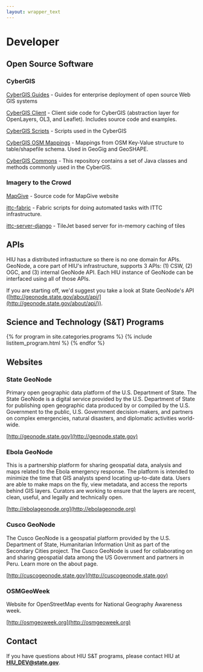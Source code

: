 ```yaml
---
layout: wrapper_text
---
```


# Developer

## Open Source Software

### CyberGIS

[CyberGIS Guides](https://github.com/state-hiu/cybergis-guides) - Guides for enterprise deployment of open source Web GIS systems

[CyberGIS Client](https://github.com/state-hiu/cybergis-client) - Client side code for CyberGIS (abstraction layer for OpenLayers, OL3, and Leaflet). Includes source code and examples.

[CyberGIS Scripts](https://github.com/state-hiu/cybergis-scripts) - Scripts used in the CyberGIS

[CyberGIS OSM Mappings](https://github.com/state-hiu/cybergis-osm-mappings) - Mappings from OSM Key-Value structure to table/shapefile schema. Used in GeoGig and GeoSHAPE.

[CyberGIS Commons](https://github.com/state-hiu/cybergis-osm-mappings) - This repository contains a set of Java classes and methods commonly used in the CyberGIS.

### Imagery to the Crowd

[MapGive](https://github.com/state-hiu/Mapgive) - Source code for MapGive website

[ittc-fabric](https://github.com/state-hiu/ittc-fabric) - Fabric scripts for doing automated tasks with ITTC infrastructure.

[ittc-server-django](https://github.com/state-hiu/ittc-server-django) - TileJet based server for in-memory caching of tiles

## APIs

HIU has a distributed infrastucture so there is no one domain for APIs.  GeoNode, a core part of HIU's infrastructure, supports 3 APIs: (1) CSW, (2) OGC, and (3) internal GeoNode API.  Each HIU instance of GeoNode can be interfaced using all of those APIs.

If you are starting off, we'd suggest you take a look at State GeoNode's API ([http://geonode.state.gov/about/api/](http://geonode.state.gov/about/api/)).

## Science and Technology (S&T) Programs

{% for program in site.categories.programs %}
  {% include listitem_program.html %}
{% endfor %}

## Websites

### State GeoNode

Primary open geographic data platform of the U.S. Department of State. The State GeoNode is a digital service provided by the U.S. Department of State for publishing open geographic data produced by or compiled by the U.S. Government to the public, U.S. Government decision-makers, and partners on complex emergencies, natural disasters, and diplomatic activities world-wide.

[http://geonode.state.gov](http://geonode.state.gov)

### Ebola GeoNode

This is a partnership platform for sharing geospatial data, analysis and maps related to the Ebola emergency response. The platform is intended to minimize the time that GIS analysts spend locating up-to-date data. Users are able to make maps on the fly, view metadata, and access the reports behind GIS layers. Curators are working to ensure that the layers are recent, clean, useful, and legally and technically open.

[http://ebolageonode.org](http://ebolageonode.org)

### Cusco GeoNode

The Cusco GeoNode is a geospatial platform provided by the U.S. Department of State, Humanitarian Information Unit as part of the Secondary Cities project. The Cusco GeoNode is used for collaborating on and sharing geospatial data among the US Government and partners in Peru. Learn more on the about page.

[http://cuscogeonode.state.gov](http://cuscogeonode.state.gov)

### OSMGeoWeek

Website for OpenStreetMap events for National Geography Awareness week.

[http://osmgeoweek.org](http://osmgeoweek.org)


## Contact

If you have questions about HIU S&T programs, please contact HIU at **[HIU_DEV@state.gov](mailto:HIU_DEV@state.gov)**.

